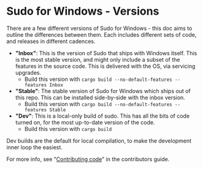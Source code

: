 # Sudo for Windows - Versions

There are a few different versions of Sudo for Windows - this doc aims to
outline the differences between them. Each includes different sets of code, and
releases in different cadences.

* **"Inbox"**: This is the version of Sudo that ships with Windows itself. This
  is the most stable version, and might only include a subset of the features in
  the source code. This is delivered with the OS, via servicing upgrades.
  - Build this version with `cargo build --no-default-features --features Inbox`
* **"Stable"**: The stable version of Sudo for Windows which ships out of this
  repo. This can be installed side-by-side with the inbox version.
  - Build this version with `cargo build --no-default-features --features Stable`
* **"Dev"**: This is a local-only build of sudo. This has all the bits of code
  turned on, for the most up-to-date version of the code.
  - Build this version with `cargo build`

Dev builds are the default for local compilation, to make the development inner loop the
easiest.

For more info, see "[Contributing code](./Contributing.md#contributing-code)" in
the contributors guide.
